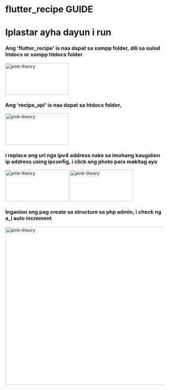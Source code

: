# flutter_recipe GUIDE

<h1>Iplastar ayha dayun i run</h1>
<h3> Ang 'flutter_recipe' is naa dapat sa xampp folder, dili sa sulod htdocs or xampp htdocs folder</h3>
<img align = "center" alt="pink-theory" width = "200" height = "100" src = "https://github.com/Krunxx/flutter_recipe/assets/82696971/c7cf7f34-0db5-4a0b-a3d0-64c5671a4f03">
<h3> Ang 'recipe_api' is naa dapat sa htdocs folder,</h3>
<img align = "center" alt="pink-theory" width = "200" height = "100" src = "https://github.com/Krunxx/flutter_recipe/assets/82696971/9578cba8-d7bc-4cb7-9afe-8f08fd8e9411">
<h3> i replace ang url nga ipv4 address nako sa imohang kaugalion ip address using ipconfig, i click ang photo para makitag ayo </h3>
<img align = "center" alt="pink-theory" width = "200" height = "100" src = "https://github.com/Krunxx/flutter_recipe/assets/82696971/a0a74726-2e73-4f34-93d5-40b0df3cb7a9">
<img align = "center" alt="pink-theory" width = "200" height = "100" src = "https://github.com/Krunxx/flutter_recipe/assets/82696971/c4cb15fe-1160-4c9a-a88d-23eb0c9ed3f9">
<h3> Inganion ang pag create sa structure sa php admin, i check ng a_i auto increment</h3>
<img align = "center" alt="pink-theory" width = "1000" height = "500" src = "https://github.com/Krunxx/flutter_recipe/assets/82696971/e8342102-d485-4949-9c00-2b6af5017cdf">
